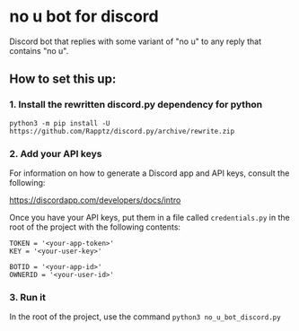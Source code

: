 # no u bot for discord
Discord bot that replies with some variant of "no u" to any reply that contains "no u".

## How to set this up:
### 1. Install the rewritten discord.py dependency for python
``
python3 -m pip install -U https://github.com/Rapptz/discord.py/archive/rewrite.zip
``
### 2. Add your API keys
For information on how to generate a Discord app and API keys, consult the following:

https://discordapp.com/developers/docs/intro

Once you have your API keys, put them in a file called
``
credentials.py
``
in the root of the project with the following contents:
```
TOKEN = '<your-app-token>'
KEY = '<your-user-key>'

BOTID = '<your-app-id>'
OWNERID = '<your-user-id>'
```
### 3. Run it
In the root of the project, use the command
``
python3 no_u_bot_discord.py
``
